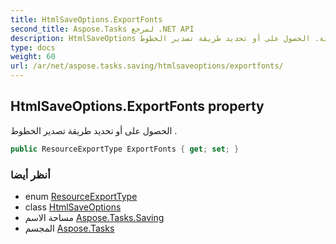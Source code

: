 ```yaml
---
title: HtmlSaveOptions.ExportFonts
second_title: Aspose.Tasks لمرجع .NET API
description: HtmlSaveOptions ملكية. الحصول على أو تحديد طريقة تصدير الخطوط .
type: docs
weight: 60
url: /ar/net/aspose.tasks.saving/htmlsaveoptions/exportfonts/
---
```

## HtmlSaveOptions.ExportFonts property

الحصول على أو تحديد طريقة تصدير الخطوط .

```csharp
public ResourceExportType ExportFonts { get; set; }
```

### أنظر أيضا

* enum [ResourceExportType](../../../aspose.tasks/resourceexporttype/)
* class [HtmlSaveOptions](../)
* مساحة الاسم [Aspose.Tasks.Saving](../../htmlsaveoptions/)
* المجسم [Aspose.Tasks](../../../)



